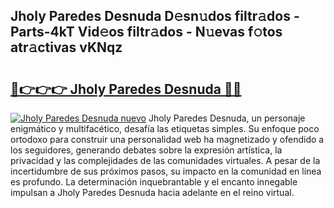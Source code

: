 ## Jholy Paredes Desnuda D𝚎sn𝚞dos filtr𝚊dos - Parts-4kT Vid𝚎os filtr𝚊dos - N𝚞evas f𝚘tos atr𝚊ctivas vKNqz

# <h2><a href="http://mb3gib0.tromn.icu/?c=Jholy+Paredes+Desnuda">🔗👉👉👉 Jholy Paredes Desnuda 🔗🔗</a></h2>

[![Jholy Paredes Desnuda nuevo](https://i.imgur.com/pEAQMta.gif)](http://mb3gib0.tromn.icu/?c=Jholy+Paredes+Desnuda)
Jholy Paredes Desnuda, un personaje enigmático y multifacético, desafía las etiquetas simples. Su enfoque poco ortodoxo para construir una personalidad web ha magnetizado y ofendido a los seguidores, generando debates sobre la expresión artística, la privacidad y las complejidades de las comunidades virtuales. A pesar de la incertidumbre de sus próximos pasos, su impacto en la comunidad en línea es profundo. La determinación inquebrantable y el encanto innegable impulsan a Jholy Paredes Desnuda hacia adelante en el reino virtual.
